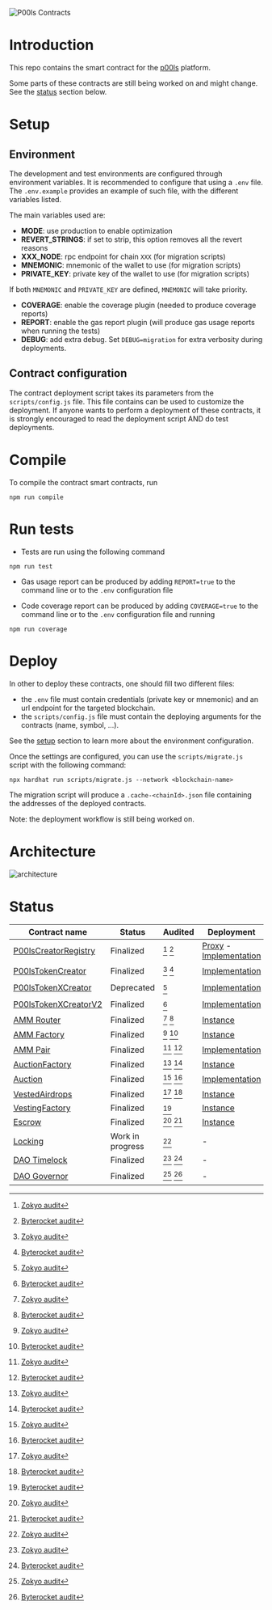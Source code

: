 ![P00ls Contracts](imgs/preview.jpg)

# Introduction

This repo contains the smart contract for the [p00ls](https://www.p00ls.io/) platform.

Some parts of these contracts are still being worked on and might change. See the [status](#Status) section below.

# Setup

## Environment

The development and test environments are configured through environment variables. It is recommended to configure that using a `.env` file. The `.env.example` provides an example of such file, with the different variables listed.

The main variables used are:

- **MODE**: use production to enable optimization
- **REVERT_STRINGS**: if set to strip, this option removes all the revert reasons
- **XXX_NODE**: rpc endpoint for chain `XXX` (for migration scripts)
- **MNEMONIC**: mnemonic of the wallet to use (for migration scripts)
- **PRIVATE_KEY**: private key of the wallet to use (for migration scripts)

If both `MNEMONIC` and `PRIVATE_KEY` are defined, `MNEMONIC` will take priority.

- **COVERAGE**: enable the coverage plugin (needed to produce coverage reports)
- **REPORT**: enable the gas report plugin (will produce gas usage reports when running the tests)
- **DEBUG**: add extra debug. Set `DEBUG=migration` for extra verbosity during deployments.

## Contract configuration

The contract deployment script takes its parameters from the `scripts/config.js` file. This file contains can be used to customize the deployment. If anyone wants to perform a deployment of these contracts, it is strongly encouraged to read the deployment script AND do test deployments.

# Compile

To compile the contract smart contracts, run

```
npm run compile
```

# Run tests

- Tests are run using the following command

```
npm run test
```

- Gas usage report can be produced by adding `REPORT=true` to the command line or to the `.env` configuration file

- Code coverage report can be produced by adding `COVERAGE=true` to the command line or to the `.env` configuration file and running

```
npm run coverage
```

# Deploy

In other to deploy these contracts, one should fill two different files:

- the `.env` file must contain credentials (private key or mnemonic) and an url endpoint for the targeted blockchain.
- the `scripts/config.js` file must contain the deploying arguments for the contracts (name, symbol, ...).

See the [setup](#Setup) section to learn more about the environment configuration.

Once the settings are configured, you can use the `scripts/migrate.js` script with the following command:

```
npx hardhat run scripts/migrate.js --network <blockchain-name>
```

The migration script will produce a `.cache-<chainId>.json` file containing the addresses of the deployed contracts.

Note: the deployment workflow is still being worked on.

# Architecture

![architecture](imgs/architecture.jpg)

# Status

| Contract name                                                     | Status           | Audited   | Deployment | Upgradeable        |
|-------------------------------------------------------------------|------------------|-----------|------------|--------------------|
| [P00lsCreatorRegistry](contracts/tokens/P00lsCreatorRegistry.sol) | Finalized        | [^1] [^2] | [Proxy](https://etherscan.io/address/0x7335db10622eecdeffadaee7f2454e37aedf7002) - [Implementation](https://etherscan.io/address/0xa5dd6c67a479c87cf8274cda565dafb285ced406) | :heavy_check_mark: |
| [P00lsTokenCreator](contracts/tokens/P00lsTokenCreator.sol)       | Finalized        | [^1] [^2] | [Implementation](https://etherscan.io/address/0x88C3E2AC77fCd790FfC2CBb0F10f20776851e2E2) | :heavy_check_mark: |
| [P00lsTokenXCreator](contracts/tokens/P00lsTokenXCreator.sol)     | Deprecated       | [^1]      | [Implementation](https://etherscan.io/address/0xB1C32d552aFf1498D2B5544cc2a5734A796ECe97) | :heavy_check_mark: |
| [P00lsTokenXCreatorV2](contracts/tokens/P00lsTokenXCreatorV2.sol) | Finalized        |      [^2] | [Implementation](https://etherscan.io/address/0x1924ef9793D17F7073D2B452A41B49c579a82d5c) | :heavy_check_mark: |
| [AMM Router](contracts/finance/amm/UniswapV2Router02.sol)         | Finalized        | [^1] [^2] | [Instance](https://etherscan.io/address/0x537c356E9cd3BC88C10E3899F623704FdD80841A) | :x:                |
| [AMM Factory](contracts/finance/amm/UniswapV2Factory.sol)         | Finalized        | [^1] [^2] | [Instance](https://etherscan.io/address/0x93F9a2765245fBeF39bC1aE79aCbe0222b524080) | :x:                |
| [AMM Pair](contracts/finance/amm/UniswapV2Pair.sol)               | Finalized        | [^1] [^2] | [Implementation](https://etherscan.io/address/0x4A4efa663f98080227B0c8613976F985f2525d60) | :x:                |
| [AuctionFactory](contracts/finance/auction/AuctionFactory.sol)    | Finalized        | [^1] [^2] | [Instance](https://etherscan.io/address/0xa5f6FCCD9dC4BF0512BB9DDd9489D1800bCA9af4) | :x:                |
| [Auction](contracts/finance/auction/Auction.sol)                  | Finalized        | [^1] [^2] | [Implementation](https://etherscan.io/address/0x98fd9F656f7a48Af0B538B755C33E3F163Eb9819) | :x:                |
| [VestedAirdrops](contracts/finance/vesting/VestedAirdrops.sol)    | Finalized        | [^1] [^2] | [Instance](https://etherscan.io/address/0x9fD7B5BE060bD5961fB645B6A5F93c1C05f55AFa) | :x:                |
| [VestingFactory](contracts/finance/vesting/VestingFactory.sol)    | Finalized        |      [^2] | [Instance](https://etherscan.io/address/0xDE09B87e50F65031DF6A3C3AA0E2f0EfCE5E2Cf6) | :x: |
| [Escrow](contracts/finance/staking/Escrow.sol)                    | Finalized        | [^1] [^2] | [Instance](https://etherscan.io/address/0x86bb69b6fB0395ECd1ACDABf292968Ac3754F7fb) | :x:                |
| [Locking](contracts/finance/locking/Locking.sol)                  | Work in progress | [^1]      | -          | :x:                |
| [DAO Timelock](contracts/dao/P00lsTimelock.sol)                   | Finalized        | [^1] [^2] | -          | :x:                |
| [DAO Governor](contracts/dao/P00lsDAO.sol)                        | Finalized        | [^1] [^2] | -          | :heavy_check_mark: |

[^1]: [Zokyo audit](audit/20220214_ZokyoAudit.pdf)
[^2]: [Byterocket audit](audit/20220816_ByterocketAudit.pdf)